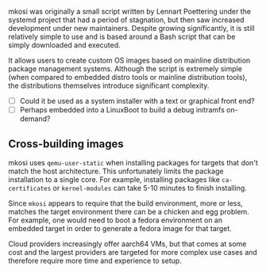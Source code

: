 mkosi was originally a small script written by Lennart Poettering under the
systemd project that had a period of stagnation, but then saw increased
development under new maintainers. Despite growing significantly, it is still
relatively simple to use and is based around a Bash script that can be simply
downloaded and executed.

It allows users to create custom OS images based on mainline distribution
package management systems. Although the script is extremely simple (when
compared to embedded distro tools or mainline distribution tools), the
distributions themselves introduce significant complexity.

- [ ] Could it be used as a system installer with a text or graphical front end?
- [ ] Perhaps embedded into a LinuxBoot to build a debug initramfs on-demand?

## Cross-building images

mkosi uses `qemu-user-static` when installing packages for targets that don't
match the host architecture. This unfortunately limits the package installation
to a single core. For example, installing packages like `ca-certificates` or
`kernel-modules` can take 5-10 minutes to finish installing.

Since `mkosi` appears to require that the build environment, more or less,
matches the target environment there can be a chicken and egg problem. For
example, one would need to boot a fedora environment on an embedded target in
order to generate a fedora image for that target.

Cloud providers increasingly offer aarch64 VMs, but that comes at some cost and
the largest providers are targeted for more complex use cases and therefore
require more time and experience to setup.
